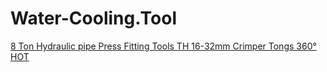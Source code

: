 # Water-Cooling.Tool
[8 Ton Hydraulic pipe Press Fitting Tools TH 16-32mm Crimper Tongs 360° HOT](https://www.ebay.com/itm/123455360090)
